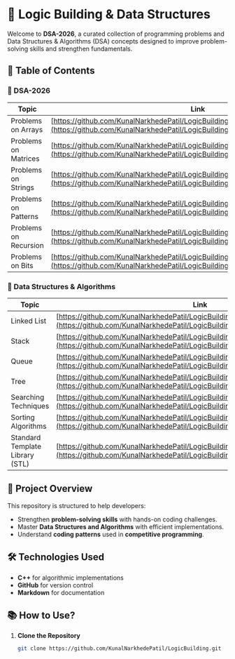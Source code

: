 # 🚀 Logic Building & Data Structures  

Welcome to **DSA-2026**, a curated collection of programming problems and Data Structures & Algorithms (DSA) concepts designed to improve problem-solving skills and strengthen fundamentals.

## 📌 Table of Contents  
### 🔹 DSA-2026
| Topic | Link |
| ----- | ---- |
| Problems on Arrays | [https://github.com/KunalNarkhedePatil/LogicBuilding/tree/main/ProblemsOnArrays](https://github.com/KunalNarkhedePatil/LogicBuilding/tree/main/ProblemsOnArrays) |
| Problems on Matrices | [https://github.com/KunalNarkhedePatil/LogicBuilding/tree/main/ProblemsOnMatrixs](https://github.com/KunalNarkhedePatil/LogicBuilding/tree/main/ProblemsOnMatrixs) |
| Problems on Strings | [https://github.com/KunalNarkhedePatil/LogicBuilding/tree/main/ProblemsOnStrings](https://github.com/KunalNarkhedePatil/LogicBuilding/tree/main/ProblemsOnStrings) |
| Problems on Patterns | [https://github.com/KunalNarkhedePatil/LogicBuilding/tree/main/ProblemsOnPatterns](https://github.com/KunalNarkhedePatil/LogicBuilding/tree/main/ProblemsOnPatterns) |
| Problems on Recursion | [https://github.com/KunalNarkhedePatil/LogicBuilding/tree/main/ProblemsOnRecursions](https://github.com/KunalNarkhedePatil/LogicBuilding/tree/main/ProblemsOnRecursions) |
| Problems on Bits | [https://github.com/KunalNarkhedePatil/LogicBuilding/tree/main/ProblemsOnBits](https://github.com/KunalNarkhedePatil/LogicBuilding/tree/main/ProblemsOnBits) |

### 🔹 Data Structures & Algorithms  
| Topic | Link |
| ----- | ---- |
| Linked List | [https://github.com/KunalNarkhedePatil/LogicBuilding/tree/main/LinkedList](https://github.com/KunalNarkhedePatil/LogicBuilding/tree/main/LinkedList) |
| Stack | [https://github.com/KunalNarkhedePatil/LogicBuilding/tree/main/Stack](https://github.com/KunalNarkhedePatil/LogicBuilding/tree/main/Stack) |
| Queue | [https://github.com/KunalNarkhedePatil/LogicBuilding/tree/main/Queue](https://github.com/KunalNarkhedePatil/LogicBuilding/tree/main/Queue) |
| Tree | [https://github.com/KunalNarkhedePatil/LogicBuilding/tree/main/Tree](https://github.com/KunalNarkhedePatil/LogicBuilding/tree/main/Tree) |
| Searching Techniques | [https://github.com/KunalNarkhedePatil/LogicBuilding/tree/main/SearchingTechniques](https://github.com/KunalNarkhedePatil/LogicBuilding/tree/main/SearchingTechniques) |
| Sorting Algorithms | [https://github.com/KunalNarkhedePatil/LogicBuilding/tree/main/SortingAlgorithms](https://github.com/KunalNarkhedePatil/LogicBuilding/tree/main/SortingAlgorithms) |
| Standard Template Library (STL) | [https://github.com/KunalNarkhedePatil/LogicBuilding/tree/main/STL](https://github.com/KunalNarkhedePatil/LogicBuilding/tree/main/STL) |

## 🎯 Project Overview  
This repository is structured to help developers:
- Strengthen **problem-solving skills** with hands-on coding challenges.
- Master **Data Structures and Algorithms** with efficient implementations.
- Understand **coding patterns** used in **competitive programming**.

## 🛠️ Technologies Used  
- **C++** for algorithmic implementations  
- **GitHub** for version control  
- **Markdown** for documentation  

## 📚 How to Use?  
1. **Clone the Repository**  
   ```bash
   git clone https://github.com/KunalNarkhedePatil/LogicBuilding.git
